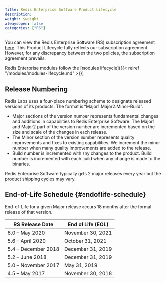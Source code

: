 ```yaml
---
Title: Redis Enterprise Software Product Lifecycle
description:
weight: $weight
alwaysopen: false
categories: ["RS"]
---
```

You can view the Redis Enterprise Software (RS) subscription agreement [here](https://redislabs.com/wp-content/uploads/2019/11/redis-enterprise-software-subscription-agreement.pdf).
This Product Lifecycle fully reflects our subscription agreement.
However, for any discrepancy between the two policies, the subscription agreement prevails.

Redis Enterprise modules follow the [modules lifecycle]({{< relref "/modules/modules-lifecycle.md" >}}).

## Release Numbering

Redis Labs uses a four-place numbering scheme to designate released versions of its products.
The format is “Major1.Major2.Minor-Build”.

- Major sections of the version number represents fundamental changes and additions in
    capabilities to Redis  Enterprise Software. The Major1 and Major2 part of the
    version number are incremented based on the size and scale of the changes in each
    release.
- The Minor section of the version number represents quality improvements and fixes to
    existing capabilities. We increment the minor number when many quality improvements
    are added to the release.
- Build number is incremented with any changes to the product. Build number is
    incremented with each build when any change is made to the binaries.

Redis Enterprise Software typically gets 2 major releases every year but the product shipping cycles may vary.

## End-of-Life Schedule {#endoflife-schedule}

End-of-Life for a given Major release occurs 18 months after the formal release of
that version.

| RS Release Date | End of Life (EOL)  |
| ----------------------------------------- | ------------------ |
| 6.0 – May 2020                            | November 30, 2021  |
| 5.6 – April 2020                          | October 31, 2021  |
| 5.4 – December 2018                       | December 31, 2019  |
| 5.2 – June 2018                           | December 31, 2019  |
| 5.0 – November 2017                       | May 31, 2019       |
| 4.5 – May 2017                            | November 30, 2018  |

